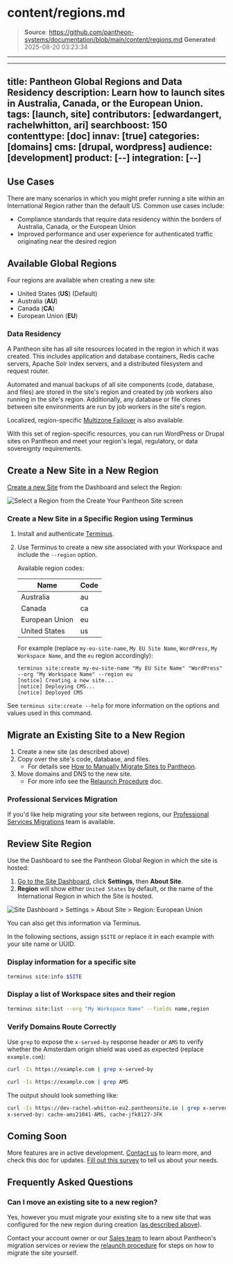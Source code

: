 # content/regions.md

> **Source**: https://github.com/pantheon-systems/documentation/blob/main/content/regions.md
> **Generated**: 2025-08-20 03:23:34

---

---
title: Pantheon Global Regions and Data Residency
description: Learn how to launch sites in Australia, Canada, or the European Union.
tags: [launch, site]
contributors: [edwardangert, rachelwhitton, ari]
searchboost: 150
contenttype: [doc]
innav: [true]
categories: [domains]
cms: [drupal, wordpress]
audience: [development]
product: [--]
integration: [--]
---

## Use Cases
There are many scenarios in which you might prefer running a site within an International Region rather than the default US. Common use cases include:

* Compliance standards that require data residency within the borders of Australia, Canada, or the European Union
* Improved performance and user experience for authenticated traffic originating near the desired region

## Available Global Regions

Four regions are available when creating a new site:

* United States (**US**) (Default)
* Australia (**AU**)
* Canada (**CA**)
* European Union (**EU**)

### Data Residency

A Pantheon site has all site resources located in the region in which it was created. This includes application and database containers, Redis cache servers, Apache Solr index servers, and a distributed filesystem and request router.

Automated and manual backups of all site components (code, database, and files) are stored in the site's region and created by job workers also running in the site's region. Additionally, any database or file clones between site environments are run by job workers in the site's region.

Localized, region-specific [Multizone Failover](/multizone-failover) is also available.

With this set of region-specific resources, you can run WordPress or Drupal sites on Pantheon and meet your region's legal, regulatory, or data sovereignty requirements.

## Create a New Site in a New Region

[Create a new Site](/guides/account-mgmt/workspace-sites-teams/sites) from the Dashboard and select the Region:

![Select a Region from the Create Your Pantheon Site screen](../images/dashboard/create-pantheon-site.png)

### Create a New Site in a Specific Region using Terminus

1. Install and authenticate [Terminus](/terminus).

1. Use Terminus to create a new site associated with your Workspace and include the `--region` option.

    Available region codes:

    | Name           | Code |
    |----------------|------|
    | Australia      | au   |
    | Canada         | ca   |
    | European Union | eu   |
    | United States  | us   |

    For example (replace `my-eu-site-name`, `My EU Site Name`, `WordPress`, `My Workspace Name`, and the `eu` region accordingly):

    ```bash{outputLines: 2-4}
    terminus site:create my-eu-site-name "My EU Site Name" "WordPress" --org "My Workspace Name" --region eu
    [notice] Creating a new site...
    [notice] Deploying CMS...
    [notice] Deployed CMS
    ```

See `terminus site:create --help` for more information on the options and values used in this command.

## Migrate an Existing Site to a New Region

1.  Create a new site (as described above)
1.  Copy over the site's code, database, and files.
    * For details see [How to Manually Migrate Sites to Pantheon](/migrate-manual/#import-your-code).
1.  Move domains and DNS to the new site.
    * For more info see the [Relaunch Procedure](/relaunch/#relaunch-procedure) doc.

### Professional Services Migration
If you'd like help migrating your site between regions, our [Professional Services Migrations](https://pantheon.io/professional-services) team is available.

## Review Site Region

Use the Dashboard to see the Pantheon Global Region in which the site is hosted:

1.  [Go to the Site Dashboard](/guides/account-mgmt/workspace-sites-teams/sites#site-dashboard), click **Settings**, then **About Site**.
1.  **Region** will show either `United States` by default, or the name of the International Region in which the Site is hosted.

![Site Dashboard > Settings > About Site > Region: European Union](../images/settings-about-site-region-eu.png)

You can also get this information via Terminus.

In the following sections, assign `$SITE` or replace it in each example with your site name or UUID.

### Display information for a specific site

```bash
terminus site:info $SITE
```

### Display a list of Workspace sites and their region

```bash
terminus site:list --org "My Workspace Name" --fields name,region
```

### Verify Domains Route Correctly
Use `grep` to expose the `x-served-by` response header or `AMS` to verify whether the Amsterdam origin shield was used as expected (replace `example.com`):

```bash
curl -Is https://example.com | grep x-served-by
```

```bash
curl -Is https://example.com | grep AMS
```

The output should look something like:

```bash
curl -Is https://dev-rachel-whitton-eu2.pantheonsite.io | grep x-served-by
x-served-by: cache-ams21041-AMS, cache-jfk8127-JFK
```

## Coming Soon

More features are in active development. [Contact us](https://pantheon.io/contact-us) to learn more, and check this doc for updates. [Fill out this survey](https://www.getfeedback.com/r/hkR9uTAJ) to tell us about your needs.

## Frequently Asked Questions

### Can I move an existing site to a new region?
Yes, however you must migrate your existing site to a new site that was configured for the new region during creation ([as described above](#create-a-new-site-in-a-new-region)).

Contact your account owner or our [Sales team](https://pantheon.io/contact-us) to learn about Pantheon's migration services or review the [relaunch procedure](/relaunch) for steps on how to migrate the site yourself.
